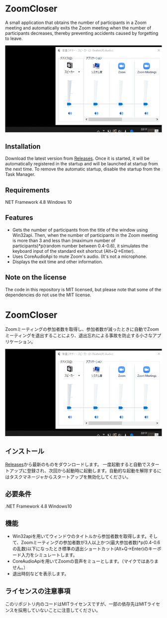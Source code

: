 # ZoomCloser

A small application that obtains the number of participants in a Zoom meeting and automatically exits the Zoom meeting when the number of participants decreases, thereby preventing accidents caused by forgetting to leave.

![Sample Gif](https://github.com/34j/ZoomCloser/blob/master/ExampleFast.gif)

## Installation

Download the latest version from [Releases](https://github.com/34j/ZoomCloser/releases).
Once it is started, it will be automatically registered in the startup and will be launched at startup from the next time. To remove the automatic startup, disable the startup from the Task Manager.

## Requirements

NET Framework 4.8
Windows 10

## Features

- Gets the number of participants from the title of the window using Win32api. Then, when the number of participants in the Zoom meeting is more than 3 and less than (maximum number of participants)*p(random number between 0.4-0.6), it simulates the keyboard input of the standard exit shortcut (Alt+Q→Enter).
- Uses CoreAudioApi to mute Zoom's audio. (It's not a microphone.
- Displays the exit time and other information.

## Note on the license

The code in this repository is MIT licensed, but please note that some of the dependencies do not use the MIT license.


# ZoomCloser

Zoomミーティングの参加者数を取得し、参加者数が減ったときに自動でZoomミーティングを退出することにより、退出忘れによる事故を防止する小さなアプリケーション。

![Sample Gif](https://github.com/34j/ZoomCloser/blob/master/ExampleFast.gif)


## インストール

[Releases](https://github.com/34j/ZoomCloser/releases)から最新のものをダウンロードします。
一度起動すると自動でスタートアップに登録され、次回から起動時に起動します。自動的な起動を解除するにはタスクマネージャからスタートアップを無効化してください。

## 必要条件

.NET Framework 4.8
Windows10

## 機能


- Win32apiを用いてウィンドウのタイトルから参加者数を取得します。そして、Zoomミーティングの参加者数が3人以上かつ(最大参加者数)*p(0.4-0.6の乱数)以下になったとき標準の退出ショートカット(Alt+Q→Enter)のキーボード入力をシミュレートします。
- CoreAudioApiを用いてZoomの音声をミューとします。（マイクではありません。）
- 退出時刻などを表示します。

## ライセンスの注意事項

このリポジトリ内のコードはMITライセンスですが、一部の依存先はMITライセンスを採用していないことに注意してください。
